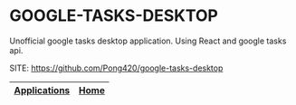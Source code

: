 # GOOGLE-TASKS-DESKTOP

 Unofficial google tasks desktop application. Using React and google tasks api.

 SITE: https://github.com/Pong420/google-tasks-desktop

 | [Applications](https://portable-linux-apps.github.io/apps.html) | [Home](https://portable-linux-apps.github.io)
 | --- | --- |
